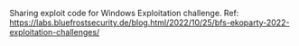 Sharing exploit code for Windows Exploitation challenge.
Ref: https://labs.bluefrostsecurity.de/blog.html/2022/10/25/bfs-ekoparty-2022-exploitation-challenges/

